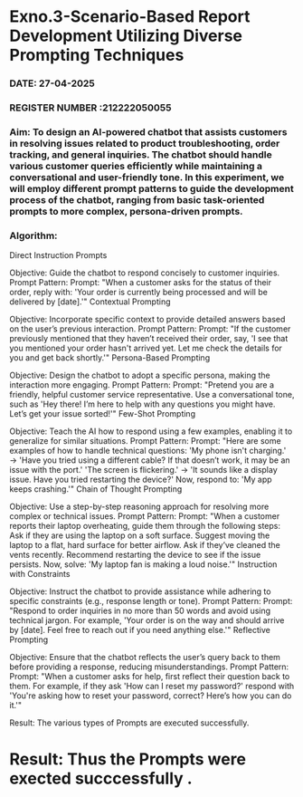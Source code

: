 # Exno.3-Scenario-Based Report Development Utilizing Diverse Prompting Techniques
### DATE: 27-04-2025                                                                          
### REGISTER NUMBER :212222050055 
### Aim: To design an AI-powered chatbot that assists customers in resolving issues related to product troubleshooting, order tracking, and general inquiries. The chatbot should handle various customer queries efficiently while maintaining a conversational and user-friendly tone. In this experiment, we will employ different prompt patterns to guide the development process of the chatbot, ranging from basic task-oriented prompts to more complex, persona-driven prompts.

### Algorithm:

Direct Instruction Prompts

Objective: Guide the chatbot to respond concisely to customer inquiries.
Prompt Pattern: Prompt: "When a customer asks for the status of their order, reply with: 'Your order is currently being processed and will be delivered by [date].'"
Contextual Prompting

Objective: Incorporate specific context to provide detailed answers based on the user’s previous interaction.
Prompt Pattern: Prompt: "If the customer previously mentioned that they haven’t received their order, say, 'I see that you mentioned your order hasn't arrived yet. Let me check the details for you and get back shortly.'"
Persona-Based Prompting

Objective: Design the chatbot to adopt a specific persona, making the interaction more engaging.
Prompt Pattern: Prompt: "Pretend you are a friendly, helpful customer service representative. Use a conversational tone, such as 'Hey there! I’m here to help with any questions you might have. Let’s get your issue sorted!'"
Few-Shot Prompting

Objective: Teach the AI how to respond using a few examples, enabling it to generalize for similar situations.
Prompt Pattern: Prompt: "Here are some examples of how to handle technical questions: 'My phone isn't charging.' → 'Have you tried using a different cable? If that doesn’t work, it may be an issue with the port.' 'The screen is flickering.' → 'It sounds like a display issue. Have you tried restarting the device?' Now, respond to: 'My app keeps crashing.'"
Chain of Thought Prompting

Objective: Use a step-by-step reasoning approach for resolving more complex or technical issues.
Prompt Pattern: Prompt: "When a customer reports their laptop overheating, guide them through the following steps: Ask if they are using the laptop on a soft surface. Suggest moving the laptop to a flat, hard surface for better airflow. Ask if they’ve cleaned the vents recently. Recommend restarting the device to see if the issue persists. Now, solve: 'My laptop fan is making a loud noise.'"
Instruction with Constraints

Objective: Instruct the chatbot to provide assistance while adhering to specific constraints (e.g., response length or tone).
Prompt Pattern: Prompt: "Respond to order inquiries in no more than 50 words and avoid using technical jargon. For example, 'Your order is on the way and should arrive by [date]. Feel free to reach out if you need anything else.'"
Reflective Prompting

Objective: Ensure that the chatbot reflects the user’s query back to them before providing a response, reducing misunderstandings.
Prompt Pattern: Prompt: "When a customer asks for help, first reflect their question back to them. For example, if they ask 'How can I reset my password?' respond with 'You're asking how to reset your password, correct? Here’s how you can do it.'"

Result: The various types of Prompts are executed successfully.




# Result: Thus the Prompts were exected succcessfully .

